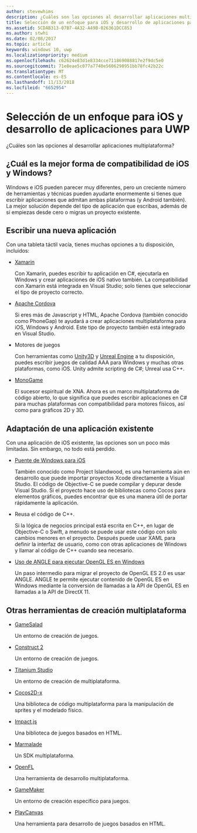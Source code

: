```yaml
---
author: stevewhims
description: ¿Cuáles son las opciones al desarrollar aplicaciones multiplataforma?
title: Selección de un enfoque para iOS y desarrollo de aplicaciones para UWP
ms.assetid: 5CDAB313-07B7-4A32-A49B-026361DCC853
ms.author: stwhi
ms.date: 02/08/2017
ms.topic: article
keywords: windows 10, uwp
ms.localizationpriority: medium
ms.openlocfilehash: c62624e83d1e8334cce711869088817e2f9dc5e0
ms.sourcegitcommit: 71e8eae5c077a7740e5606298951bb78fc42b22c
ms.translationtype: MT
ms.contentlocale: es-ES
ms.lasthandoff: 11/13/2018
ms.locfileid: "6652954"
---
```

# <a name="selecting-an-approach-to-ios-and-uwp-app-development"></a>Selección de un enfoque para iOS y desarrollo de aplicaciones para UWP


¿Cuáles son las opciones al desarrollar aplicaciones multiplataforma?

## <a name="whats-the-best-way-to-support-both-ios-and-windows"></a>¿Cuál es la mejor forma de compatibilidad de iOS y Windows?

Windows e iOS pueden parecer muy diferentes, pero un creciente número de herramientas y técnicas pueden ayudarte enormemente si tienes que escribir aplicaciones que admitan ambas plataformas (y Android también). La mejor solución depende del tipo de aplicación que escribas, además de si empiezas desde cero o migras un proyecto existente.

## <a name="writing-a-new-app"></a>Escribir una nueva aplicación

Con una tableta táctil vacía, tienes muchas opciones a tu disposición, incluidos:

-   [Xamarin](http://go.microsoft.com/fwlink/p/?LinkID=320484)

    Con Xamarin, puedes escribir tu aplicación en C#, ejecutarla en Windows y crear aplicaciones de iOS nativo también. La compatibilidad con Xamarin está integrada en Visual Studio; solo tienes que seleccionar el tipo de proyecto correcto.

-   [Apache Cordova](http://go.microsoft.com/fwlink/p/?LinkID=400439)

    Si eres más de Javascript y HTML, Apache Cordova (también conocido como PhoneGap) te ayudará a crear aplicaciones multiplataforma para iOS, Windows y Android. Este tipo de proyecto también está integrado en Visual Studio.

-   Motores de juegos

    Con herramientas como [Unity3D](http://go.microsoft.com/fwlink/p/?LinkID=320479) y [Unreal Engine](http://go.microsoft.com/fwlink/p/?LinkID=394062) a tu disposición, puedes escribir juegos de calidad AAA para Windows y muchas otras plataformas, como iOS. Unity admite scripting de C#; Unreal usa C++.

-   [MonoGame](http://go.microsoft.com/fwlink/p/?LinkID=320483)

    El sucesor espiritual de XNA. Ahora es un marco multiplataforma de código abierto, lo que significa que puedes escribir aplicaciones en C# para muchas plataformas con compatibilidad para motores físicos, así como para gráficos 2D y 3D.

## <a name="adapting-an-existing-app"></a>Adaptación de una aplicación existente

Con una aplicación de iOS existente, las opciones son un poco más limitadas. Sin embargo, no todo está perdido.

-   [Puente de Windows para iOS](https://go.microsoft.com/fwlink/p/?LinkId=619014)

    También conocido como Project Islandwood, es una herramienta aún en desarrollo que puede importar proyectos Xcode directamente a Visual Studio. El código de Objective-C se puede compilar y depurar desde Visual Studio. Si el proyecto hace uso de bibliotecas como Cocos para elementos gráficos, puedes encontrar que es una manera útil de portar rápidamente la aplicación.

-   Reusa el código de C++.

    Si la lógica de negocios principal está escrita en C++, en lugar de Objective-C o Swift, a menudo se puede usar este código con solo cambios menores en el proyecto. Después puede usar XAML para definir la interfaz de usuario, como con otras aplicaciones de Windows y llamar al código de C++ cuando sea necesario.

-   [Uso de ANGLE para ejecutar OpenGL ES en Windows](http://go.microsoft.com/fwlink/p/?linkid=618387)

    Un paso intermedio para migrar el proyecto de OpenGL ES 2.0 es usar ANGLE. ANGLE te permite ejecutar contenido de OpenGL ES en Windows mediante la conversión de llamadas a la API de OpenGL ES en llamadas a la API de DirectX 11.

## <a name="other-cross-platform-authoring-tools"></a>Otras herramientas de creación multiplataforma

-   [GameSalad](http://go.microsoft.com/fwlink/p/?LinkID=320480)

    Un entorno de creación de juegos.

-   [Construct 2]( http://go.microsoft.com/fwlink/p/?LinkID=320481)

    Un entorno de creación de juegos.

-   [Titanium Studio](http://go.microsoft.com/fwlink/p/?LinkID=320482)

    Un entorno de creación de multiplataforma.

-   [Cocos2D-x](http://go.microsoft.com/fwlink/p/?LinkID=320485)

    Una biblioteca de código multiplataforma para la manipulación de sprites y el modelado físico.

-   [Impact.js](http://go.microsoft.com/fwlink/p/?LinkID=320486)

    Una biblioteca de juegos basados en HTML.

-   [Marmalade](http://go.microsoft.com/fwlink/p/?LinkID=320487)

    Un SDK multiplataforma.

-   [OpenFL](http://go.microsoft.com/fwlink/p/?LinkID=320488)

    Una herramienta de desarrollo multiplataforma.

-   [GameMaker](http://go.microsoft.com/fwlink/p/?LinkID=320490)

    Un entorno de creación específico para juegos.

-   [PlayCanvas](http://go.microsoft.com/fwlink/p/?LinkID=394061)

    Una herramienta para desarrollo de juegos basados en HTML.

